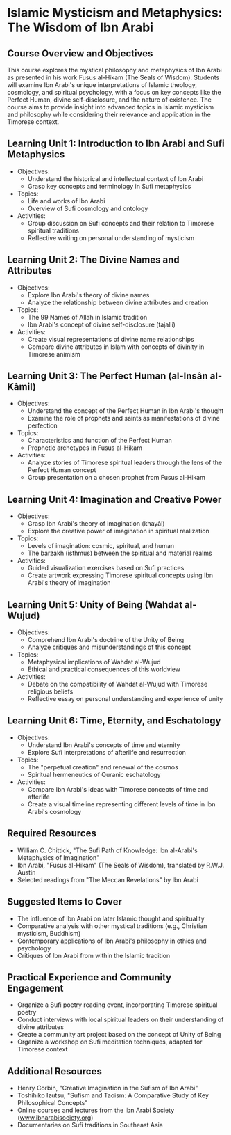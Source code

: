 # Islamic Mysticism and Metaphysics: The Wisdom of Ibn Arabi

## Course Overview and Objectives

This course explores the mystical philosophy and metaphysics of Ibn Arabi as presented in his work Fusus al-Hikam (The Seals of Wisdom). Students will examine Ibn Arabi's unique interpretations of Islamic theology, cosmology, and spiritual psychology, with a focus on key concepts like the Perfect Human, divine self-disclosure, and the nature of existence. The course aims to provide insight into advanced topics in Islamic mysticism and philosophy while considering their relevance and application in the Timorese context.

## Learning Unit 1: Introduction to Ibn Arabi and Sufi Metaphysics
- Objectives:
  * Understand the historical and intellectual context of Ibn Arabi
  * Grasp key concepts and terminology in Sufi metaphysics
- Topics:
  * Life and works of Ibn Arabi
  * Overview of Sufi cosmology and ontology
- Activities:
  * Group discussion on Sufi concepts and their relation to Timorese spiritual traditions
  * Reflective writing on personal understanding of mysticism

## Learning Unit 2: The Divine Names and Attributes 
- Objectives:
  * Explore Ibn Arabi's theory of divine names
  * Analyze the relationship between divine attributes and creation
- Topics:
  * The 99 Names of Allah in Islamic tradition
  * Ibn Arabi's concept of divine self-disclosure (tajalli)
- Activities:
  * Create visual representations of divine name relationships
  * Compare divine attributes in Islam with concepts of divinity in Timorese animism

## Learning Unit 3: The Perfect Human (al-Insân al-Kâmil)
- Objectives:
  * Understand the concept of the Perfect Human in Ibn Arabi's thought
  * Examine the role of prophets and saints as manifestations of divine perfection
- Topics:
  * Characteristics and function of the Perfect Human
  * Prophetic archetypes in Fusus al-Hikam
- Activities:
  * Analyze stories of Timorese spiritual leaders through the lens of the Perfect Human concept
  * Group presentation on a chosen prophet from Fusus al-Hikam

## Learning Unit 4: Imagination and Creative Power
- Objectives:
  * Grasp Ibn Arabi's theory of imagination (khayâl)
  * Explore the creative power of imagination in spiritual realization
- Topics:
  * Levels of imagination: cosmic, spiritual, and human
  * The barzakh (isthmus) between the spiritual and material realms
- Activities:
  * Guided visualization exercises based on Sufi practices
  * Create artwork expressing Timorese spiritual concepts using Ibn Arabi's theory of imagination

## Learning Unit 5: Unity of Being (Wahdat al-Wujud)
- Objectives:
  * Comprehend Ibn Arabi's doctrine of the Unity of Being
  * Analyze critiques and misunderstandings of this concept
- Topics:
  * Metaphysical implications of Wahdat al-Wujud
  * Ethical and practical consequences of this worldview
- Activities:
  * Debate on the compatibility of Wahdat al-Wujud with Timorese religious beliefs
  * Reflective essay on personal understanding and experience of unity

## Learning Unit 6: Time, Eternity, and Eschatology
- Objectives:
  * Understand Ibn Arabi's concepts of time and eternity
  * Explore Sufi interpretations of afterlife and resurrection
- Topics:
  * The "perpetual creation" and renewal of the cosmos
  * Spiritual hermeneutics of Quranic eschatology
- Activities:
  * Compare Ibn Arabi's ideas with Timorese concepts of time and afterlife
  * Create a visual timeline representing different levels of time in Ibn Arabi's cosmology

## Required Resources

- William C. Chittick, "The Sufi Path of Knowledge: Ibn al-Arabi's Metaphysics of Imagination"
- Ibn Arabi, "Fusus al-Hikam" (The Seals of Wisdom), translated by R.W.J. Austin
- Selected readings from "The Meccan Revelations" by Ibn Arabi

## Suggested Items to Cover

- The influence of Ibn Arabi on later Islamic thought and spirituality
- Comparative analysis with other mystical traditions (e.g., Christian mysticism, Buddhism)
- Contemporary applications of Ibn Arabi's philosophy in ethics and psychology
- Critiques of Ibn Arabi from within the Islamic tradition

## Practical Experience and Community Engagement

- Organize a Sufi poetry reading event, incorporating Timorese spiritual poetry
- Conduct interviews with local spiritual leaders on their understanding of divine attributes
- Create a community art project based on the concept of Unity of Being
- Organize a workshop on Sufi meditation techniques, adapted for Timorese context

## Additional Resources

- Henry Corbin, "Creative Imagination in the Sufism of Ibn Arabi"
- Toshihiko Izutsu, "Sufism and Taoism: A Comparative Study of Key Philosophical Concepts"
- Online courses and lectures from the Ibn Arabi Society (www.ibnarabisociety.org)
- Documentaries on Sufi traditions in Southeast Asia